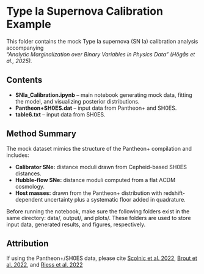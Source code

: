 # Type Ia Supernova Calibration Example

This folder contains the mock Type Ia supernova (SN Ia) calibration analysis accompanying  
*“Analytic Marginalization over Binary Variables in Physics Data” (Högås et al., 2025).*

## Contents
- **SNIa_Calibration.ipynb** – main notebook generating mock data, fitting the model, and visualizing posterior distributions.  
- **Pantheon+SH0ES.dat** – input data from Pantheon+ and SH0ES.  
- **table6.txt** – input data from SH0ES.

## Method Summary
The mock dataset mimics the structure of the Pantheon+ compilation and includes:
- **Calibrator SNe:** distance moduli drawn from Cepheid-based SH0ES distances.  
- **Hubble-flow SNe:** distance moduli computed from a flat ΛCDM cosmology.  
- **Host masses:** drawn from the Pantheon+ distribution with redshift-dependent uncertainty plus a systematic floor added in quadrature.

Before running the notebook, make sure the following folders exist in the same directory:
data/, output/, and plots/.
These folders are used to store input data, generated results, and figures, respectively.

## Attribution
If using the Pantheon+/SH0ES data, please cite [Scolnic et al. 2022](https://iopscience.iop.org/article/10.3847/1538-4357/ac8b7a), [Brout et al. 2022](https://iopscience.iop.org/article/10.3847/1538-4357/ac8e04), and [Riess et al. 2022](https://iopscience.iop.org/article/10.3847/2041-8213/ac5c5b)
